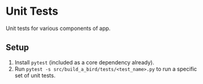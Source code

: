 # Unit Tests
Unit tests for various components of app.

## Setup
1. Install `pytest` (included as a core dependency already).
2. Run `pytest -s src/build_a_bird/tests/<test_name>.py` to run a specific set of unit tests.